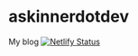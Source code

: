 # askinnerdotdev
My blog
[![Netlify Status](https://api.netlify.com/api/v1/badges/1444e395-d20a-40d3-abd9-c81f3211d725/deploy-status)](https://app.netlify.com/sites/askinnerdotdev/deploys)
